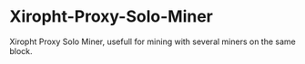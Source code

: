 # Xiropht-Proxy-Solo-Miner
Xiropht Proxy Solo Miner, usefull for mining with several miners on the same block.
